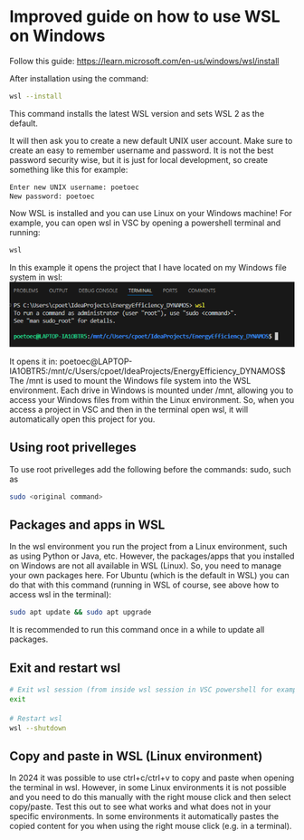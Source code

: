 # Improved guide on how to use WSL on Windows

Follow this guide: https://learn.microsoft.com/en-us/windows/wsl/install

After installation using the command:
```sh
wsl --install
```
This command installs the latest WSL version and sets WSL 2 as the default.

It will then ask you to create a new default UNIX user account. Make sure to create an easy to remember username and password. It is not the best password security wise, but it is just for local development, so create something like this for example:
```
Enter new UNIX username: poetoec
New password: poetoec
```

Now WSL is installed and you can use Linux on your Windows machine! For example, you can open wsl in VSC by opening a powershell terminal and running:
```sh
wsl
```

In this example it opens the project that I have located on my Windows file system in wsl:
![alt text](../assets/ExampleWSLTerminal.png)

It opens it in: poetoec@LAPTOP-IA1OBTR5:/mnt/c/Users/cpoet/IdeaProjects/EnergyEfficiency_DYNAMOS$ 
The /mnt is used to mount the Windows file system into the WSL environment. Each drive in Windows is mounted under /mnt, allowing you to access your Windows files from within the Linux environment. So, when you access a project in VSC and then in the terminal open wsl, it will automatically open this project for you. 

## Using root privelleges 
To use root privelleges add the following before the commands: sudo, such as
```sh
sudo <original command>
```

## Packages and apps in WSL
In the wsl environment you run the project from a Linux environment, such as using Python or Java, etc. However, the packages/apps that you installed on Windows are not all available in WSL (Linux). So, you need to manage your own packages here. For Ubuntu (which is the default in WSL) you can do that with this command (running in WSL of course, see above how to access wsl in the terminal):
```sh
sudo apt update && sudo apt upgrade
```
It is recommended to run this command once in a while to update all packages.

## Exit and restart wsl
```sh
# Exit wsl session (from inside wsl session in VSC powershell for example)
exit

# Restart wsl
wsl --shutdown
```

## Copy and paste in WSL (Linux environment)
In 2024 it was possible to use ctrl+c/ctrl+v to copy and paste when opening the terminal in wsl. However, in some Linux environments it is not possible and you need to do this manually with the right mouse click and then select copy/paste. Test this out to see what works and what does not in your specific environments. In some environments it automatically pastes the copied content for you when using the right mouse click (e.g. in a terminal).